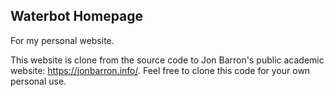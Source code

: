 ## Waterbot Homepage

For my personal website.

This website is clone from the source code to Jon Barron's public academic website: https://jonbarron.info/. Feel free to clone this code for your own personal use.